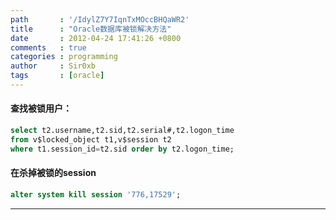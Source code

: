 ```yaml
---
path       : '/IdylZ7Y7IqnTxMOccBHQaWR2'
title      : "Oracle数据库被锁解决方法"
date       : 2012-04-24 17:41:26 +0800
comments   : true
categories : programming
author     : Sir0xb
tags       : [oracle]
---
```


#### 查找被锁用户：

``` sql
select t2.username,t2.sid,t2.serial#,t2.logon_time
from v$locked_object t1,v$session t2
where t1.session_id=t2.sid order by t2.logon_time;
```

#### 在杀掉被锁的session

``` sql
alter system kill session '776,17529';
```

***
